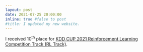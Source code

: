 ```yaml
---
layout: post
date: 2021-07-25 20:00:00
inline: true #false to post
#title: I updated my new website.
---
```


I received 10<sup>th</sup> place for [KDD CUP 2021 Reinforcement Learning Competition Track (RL Track)](http://www.yunqiacademy.org/poster).  
